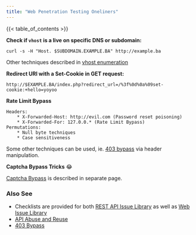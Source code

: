 ```yaml
---
title: "Web Penetration Testing Oneliners"
---
```


{{< table_of_contents >}}

**Check if `vhost` is a live on specific DNS or subdomain:**

```
curl -s -H "Host. $SUBDOMAIN.EXAMPLE.BA" http://example.ba
```

Other techniques described in [vhost enumeration](./vhost-enumeration)

**Redirect URI with a Set-Cookie in GET request:**

```
http://$EXAMPLE.BA/index.php?redirect_url=/%3f%0d%0a%09set-cookie:+hello=yoyoo
```

**Rate Limit Bypass**

```
Headers:
    * X-Forwarded-Host: http://evil.com (Password reset poisoning)
    * X-Forwarded-For: 127.0.0.* (Rate Limit Bypass)
Permutations:
    * Null byte techniques
    * Case sensitiveness
```

Some other techniques can be used, ie. [403 bypass](./bypass-403-nginx) via header manipulation.

**Captcha Bypass Tricks** :joy:

[Captcha Bypass](./captcha-bypass-tricks) is described in separate page.

### Also See

* Checklists are provided for both [REST API Issue Library](./api-penetration-test-checklist) as well as [Web Issue
Library](./web-application-penetration-test-checklist)
* [API Abuse and Reuse](./classical-api-abuse)
* [403 Bypass](./bypass-403-on-nginx)
